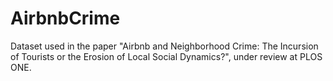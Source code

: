 # AirbnbCrime
Dataset used in the paper "Airbnb and Neighborhood Crime: The Incursion of Tourists or the Erosion of Local Social Dynamics?", under review at PLOS ONE.
